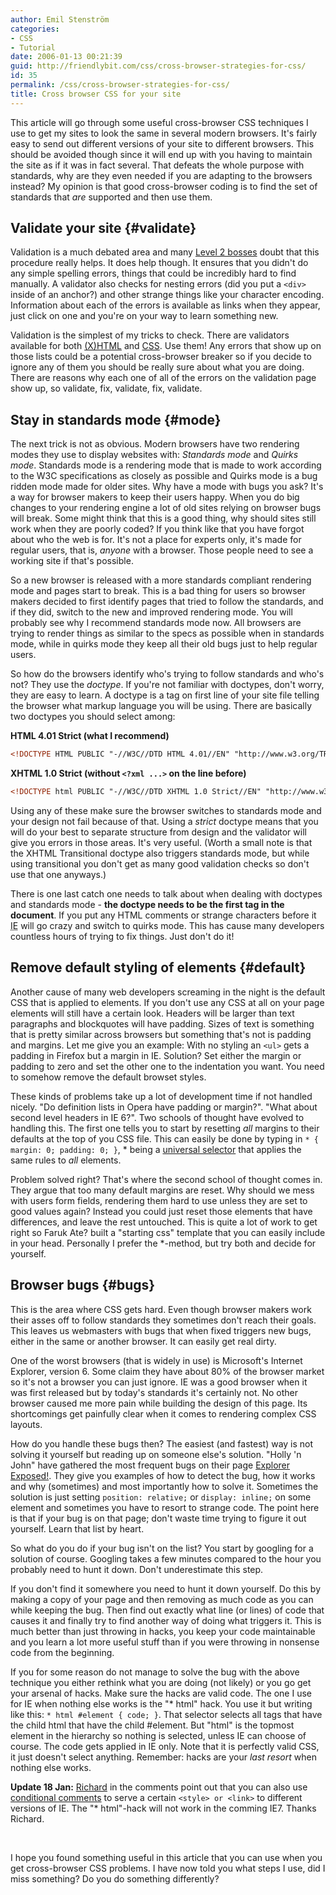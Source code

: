```yaml
---
author: Emil Stenström
categories:
- CSS
- Tutorial
date: 2006-01-13 00:21:39
guid: http://friendlybit.com/css/cross-browser-strategies-for-css/
id: 35
permalink: /css/cross-browser-strategies-for-css/
title: Cross browser CSS for your site
---
```


This article will go through some useful cross-browser CSS techniques I use to get my sites to look the same in several modern browsers. It's fairly easy to send out different versions of your site to different browsers. This should be avoided though since it will end up with you having to maintain the site as if it was in fact several. That defeats the whole purpose with standards, why are they even needed if you are adapting to the browsers instead? My opinion is that good cross-browser coding is to find the set of standards that _are_ supported and then use them.

## Validate your site {#validate}

Validation is a much debated area and many [Level 2 bosses](/css/levels-of-css-knowledge/) doubt that this procedure really helps. It does help though. It ensures that you didn't do any simple spelling errors, things that could be incredibly hard to find manually. A validator also checks for nesting errors (did you put a `<div>` inside of an anchor?) and other strange things like your character encoding. Information about each of the errors is available as links when they appear, just click on one and you're on your way to learn something new.

Validation is the simplest of my tricks to check. There are validators available for both [(X)HTML](http://validator.w3.org/) and [CSS](http://jigsaw.w3.org/css-validator/). Use them! Any errors that show up on those lists could be a potential cross-browser breaker so if you decide to ignore any of them you should be really sure about what you are doing. There are reasons why each one of all of the errors on the validation page show up, so validate, fix, validate, fix, validate.

## Stay in standards mode {#mode}

The next trick is not as obvious. Modern browsers have two rendering modes they use to display websites with: _Standards mode_ and _Quirks mode_. Standards mode is a rendering mode that is made to work according to the W3C specifications as closely as possible and Quirks mode is a bug ridden mode made for older sites. Why have a mode with bugs you ask? It's a way for browser makers to keep their users happy. When you do big changes to your rendering engine a lot of old sites relying on browser bugs will break. Some might think that this is a good thing, why should sites still work when they are poorly coded? If you think like that you have forgot about who the web is for. It's not a place for experts only, it's made for regular users, that is, _anyone_ with a browser. Those people need to see a working site if that's possible.

So a new browser is released with a more standards compliant rendering mode and pages start to break. This is a bad thing for users so browser makers decided to first identify pages that tried to follow the standards, and if they did, switch to the new and improved rendering mode. You will probably see why I recommend standards mode now. All browsers are trying to render things as similar to the specs as possible when in standards mode, while in quirks mode they keep all their old bugs just to help regular users.

So how do the browsers identify who's trying to follow standards and who's not? They use the _doctype_. If you're not familiar with doctypes, don't worry, they are easy to learn. A doctype is a tag on first line of your site file telling the browser what markup language you will be using. There are basically two doctypes you should select among:

**HTML 4.01 Strict (what I recommend)**

```html
<!DOCTYPE HTML PUBLIC "-//W3C//DTD HTML 4.01//EN" "http://www.w3.org/TR/html4/strict.dtd">
```

**XHTML 1.0 Strict (without `<?xml ...>` on the line before)**

```html
<!DOCTYPE html PUBLIC "-//W3C//DTD XHTML 1.0 Strict//EN" "http://www.w3.org/TR/xhtml1/DTD/xhtml1-strict.dtd">
```

Using any of these make sure the browser switches to standards mode and your design not fail because of that. Using a _strict_ doctype means that you will do your best to separate structure from design and the validator will give you errors in those areas. It's very useful. (Worth a small note is that the XHTML Transitional doctype also triggers standards mode, but while using transitional you don't get as many good validation checks so don't use that one anyways.)

There is one last catch one needs to talk about when dealing with doctypes and standards mode - **the doctype needs to be the first tag in the document**. If you put any HTML comments or strange characters before it <acronym title="Internet Explorer">IE</acronym> will go crazy and switch to quirks mode. This has cause many developers countless hours of trying to fix things. Just don't do it!

## Remove default styling of elements {#default}

Another cause of many web developers screaming in the night is the default CSS that is applied to elements. If you don't use any CSS at all on your page elements will still have a certain look. Headers will be larger than text paragraphs and blockquotes will have padding. Sizes of text is something that is pretty similar across browsers but something that's not is padding and margins. Let me give you an example: With no styling an `<ul>` gets a padding in Firefox but a margin in IE. Solution? Set either the margin or padding to zero and set the other one to the indentation you want. You need to somehow remove the default browset styles.

These kinds of problems take up a lot of development time if not handled nicely. "Do definition lists in Opera have padding or margin?". "What about second level headers in IE 6?". Two schools of thought have evolved to handling this. The first one tells you to start by resetting _all_ margins to their defaults at the top of you CSS file. This can easily be done by typing in `* { margin: 0; padding: 0; }`, * being a [universal selector](http://css.maxdesign.com.au/selectutorial/selectors_universal.htm) that applies the same rules to _all_ elements.

Problem solved right? That's where the second school of thought comes in. They argue that too many default margins are reset. Why should we mess with users form fields, rendering them hard to use unless they are set to good values again? Instead you could just reset those elements that have differences, and leave the rest untouched. This is quite a lot of work to get right so Faruk Ate? built a "starting css" template that you can easily include in your head. Personally I prefer the *-method, but try both and decide for yourself.

## Browser bugs {#bugs}

This is the area where CSS gets hard. Even though browser makers work their asses off to follow standards they sometimes don't reach their goals. This leaves us webmasters with bugs that when fixed triggers new bugs, either in the same or another browser. It can easily get real dirty.

One of the worst browsers (that is widely in use) is Microsoft's Internet Explorer, version 6. Some claim they have about 80% of the browser market so it's not a browser you can just ignore. IE was a good browser when it was first released but by today's standards it's certainly not. No other browser caused me more pain while building the design of this page. Its shortcomings get painfully clear when it comes to rendering complex CSS layouts.

How do you handle these bugs then? The easiest (and fastest) way is not solving it yourself but reading up on someone else's solution. "Holly 'n John" have gathered the most frequent bugs on their page [Explorer Exposed!](http://positioniseverything.net/explorer.html). They give you examples of how to detect the bug, how it works and why (sometimes) and most importantly how to solve it. Sometimes the solution is just setting `position: relative;` or `display: inline;` on some element and sometimes you have to resort to strange code. The point here is that if your bug is on that page; don't waste time trying to figure it out yourself. Learn that list by heart.

So what do you do if your bug isn't on the list? You start by googling for a solution of course. Googling takes a few minutes compared to the hour you probably need to hunt it down. Don't underestimate this step.

If you don't find it somewhere you need to hunt it down yourself. Do this by making a copy of your page and then removing as much code as you can while keeping the bug. Then find out exactly what line (or lines) of code that causes it and finally try to find another way of doing what triggers it. This is much better than just throwing in hacks, you keep your code maintainable and you learn a lot more useful stuff than if you were throwing in nonsense code from the beginning.

If you for some reason do not manage to solve the bug with the above technique you either rethink what you are doing (not likely) or you go get your arsenal of hacks. Make sure the hacks are valid code. The one I use for IE when nothing else works is the "* html" hack. You use it but writing like this: `* html #element { code; }`. That selector selects all tags that have the child html that have the child #element. But "html" is the topmost element in the hierarchy so nothing is selected, unless IE can choose of course. The code gets applied in IE only. Note that it is perfectly valid CSS, it just doesn't select anything. Remember: hacks are your _last resort_ when nothing else works.

**Update 18 Jan:** [Richard](#comment-51) in the comments point out that you can also use [conditional comments](http://www.quirksmode.org/css/condcom.html) to serve a certain `<style> or <link>` to different versions of IE. The "* html"-hack will not work in the comming IE7. Thanks Richard.

&nbsp;

I hope you found something useful in this article that you can use when you get cross-browser CSS problems. I have now told you what steps I use, did I miss something? Do you do something differently?
